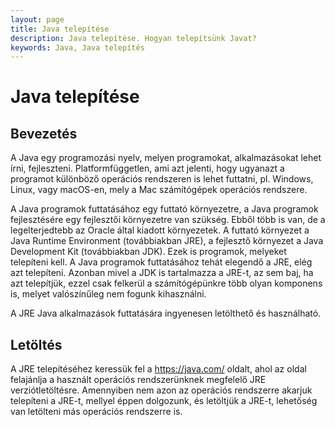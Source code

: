 ```yaml
---
layout: page
title: Java telepítése
description: Java telepítése. Hogyan telepítsünk Javat?
keywords: Java, Java telepítés
---
```


# Java telepítése

## Bevezetés

A Java egy programozási nyelv, melyen programokat, alkalmazásokat lehet írni,
fejleszteni. Platformfüggetlen, ami azt jelenti, hogy ugyanazt a programot
különböző operációs rendszeren is lehet futtatni, pl. Windows, Linux,
vagy macOS-en, mely a Mac számítógépek operációs rendszere.

A Java programok futtatásához egy futtató környezetre, a Java programok
fejlesztésére egy fejlesztői környezetre van szükség. Ebből több is van,
de a legelterjedtebb az Oracle által kiadott környezetek. A futtató
környezet a Java Runtime Environment (továbbiakban JRE), a fejlesztő
környezet a Java Development Kit (továbbiakban JDK). Ezek is
programok, melyeket telepíteni kell.
A Java programok futtatásához tehát elegendő a JRE, elég azt telepíteni.
Azonban mivel a JDK is tartalmazza a JRE-t, az sem baj, ha azt telepítjük,
ezzel csak felkerül a számítógépünkre több olyan komponens is, melyet
valószínűleg nem fogunk kihasználni.

A JRE Java alkalmazások futtatására ingyenesen letölthető és használható.

## Letöltés

A JRE telepítéséhez keressük fel a https://java.com/ oldalt, ahol
az oldal felajánlja a használt operációs rendszerünknek megfelelő JRE
verziótletöltésre.
Amennyiben nem azon az operációs rendszerre akarjuk telepíteni a JRE-t,
mellyel éppen dolgozunk, és letöltjük a JRE-t, lehetőség van letölteni más
operációs rendszerre is.
